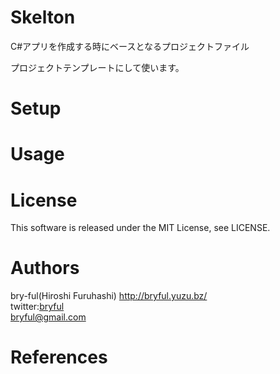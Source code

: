 ﻿# Skelton

C#アプリを作成する時にベースとなるプロジェクトファイル  
  
プロジェクトテンプレートにして使います。  


# Setup

# Usage


# License

This software is released under the MIT License, see LICENSE. 

# Authors

bry-ful(Hiroshi Furuhashi) http://bryful.yuzu.bz/  
twitter:[bryful](https://twitter.com/bryful)  
bryful@gmail.com  

# References
